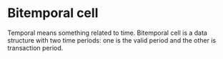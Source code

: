 # Bitemporal cell 

Temporal means something related to time. 
Bitemporal cell is a data structure with two time periods: 
one is the valid period and the other is transaction period. 

